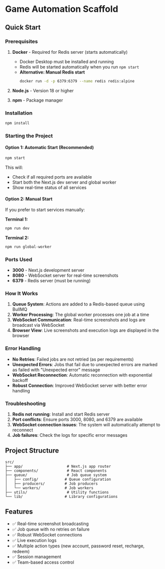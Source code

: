 # Game Automation Scaffold

## Quick Start

### Prerequisites

1. **Docker** - Required for Redis server (starts automatically)
   - Docker Desktop must be installed and running
   - Redis will be started automatically when you run `npm start`
   - **Alternative: Manual Redis start**
     ```bash
     docker run -d -p 6379:6379 --name redis redis:alpine
     ```

2. **Node.js** - Version 18 or higher
3. **npm** - Package manager

### Installation

```bash
npm install
```

### Starting the Project

#### Option 1: Automatic Start (Recommended)
```bash
npm start
```
This will:
- Check if all required ports are available
- Start both the Next.js dev server and global worker
- Show real-time status of all services

#### Option 2: Manual Start
If you prefer to start services manually:

**Terminal 1:**
```bash
npm run dev
```

**Terminal 2:**
```bash
npm run global-worker
```

### Ports Used

- **3000** - Next.js development server
- **8080** - WebSocket server for real-time screenshots
- **6379** - Redis server (must be running)

### How It Works

1. **Queue System**: Actions are added to a Redis-based queue using BullMQ
2. **Worker Processing**: The global worker processes one job at a time
3. **WebSocket Communication**: Real-time screenshots and logs are broadcast via WebSocket
4. **Browser View**: Live screenshots and execution logs are displayed in the browser

### Error Handling

- **No Retries**: Failed jobs are not retried (as per requirements)
- **Unexpected Errors**: Jobs that fail due to unexpected errors are marked as failed with "Unexpected error" message
- **WebSocket Reconnection**: Automatic reconnection with exponential backoff
- **Robust Connection**: Improved WebSocket server with better error handling

### Troubleshooting

1. **Redis not running**: Install and start Redis server
2. **Port conflicts**: Ensure ports 3000, 8080, and 6379 are available
3. **WebSocket connection issues**: The system will automatically attempt to reconnect
4. **Job failures**: Check the logs for specific error messages

## Project Structure

```
src/
├── app/                    # Next.js app router
├── components/             # React components
├── queue/                  # Job queue system
│   ├── config/            # Queue configuration
│   ├── producers/         # Job producers
│   └── workers/           # Job workers
├── utils/                  # Utility functions
└── lib/                   # Library configurations
```

## Features

- ✅ Real-time screenshot broadcasting
- ✅ Job queue with no retries on failure
- ✅ Robust WebSocket connections
- ✅ Live execution logs
- ✅ Multiple action types (new account, password reset, recharge, redeem)
- ✅ Session management
- ✅ Team-based access control 
